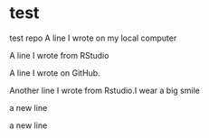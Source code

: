 # test
test repo
A line I wrote on my local computer  

A line I wrote from RStudio

A line I wrote on GitHub.

Another line I wrote from Rstudio.I wear a big smile

 a new line

 a new line
